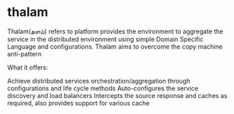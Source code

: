# thalam
Thalam(தளம்) refers to platform provides the environment to aggregate the service in the distributed environment using simple Domain Specific Language and configurations. Thalam aims to overcome the copy machine anti-pattern

What it offers:

Achieve distributed services orchestration/aggregation through configurations and life cycle methods
Auto-configures the service discovery and load balancers
Intercepts the source response and caches as required, also provides support for various cache
